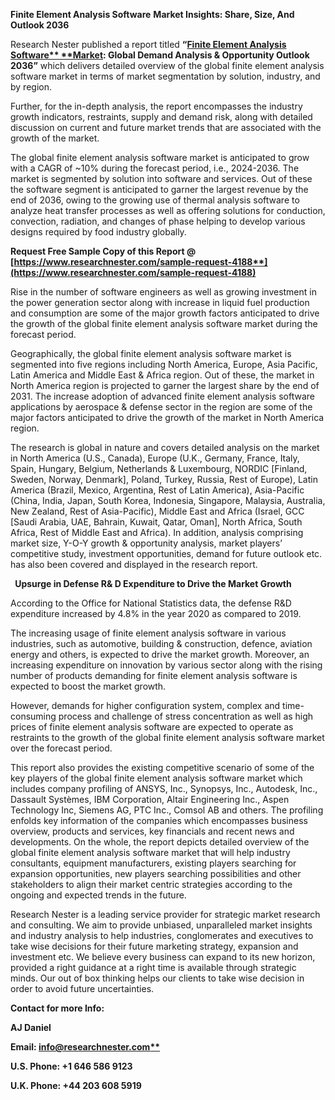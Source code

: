 ﻿**Finite Element Analysis Software** **Market Insights: Share, Size, And Outlook 2036**

Research Nester published a report titled **“[Finite Element Analysis Software** **Market](https://www.researchnester.com/reports/finite-element-analysis-software-market/4188): Global Demand Analysis & Opportunity Outlook 2036”** which delivers detailed overview of the global finite element analysis software market in terms of market segmentation by solution, industry, and by region.

Further, for the in-depth analysis, the report encompasses the industry growth indicators, restraints, supply and demand risk, along with detailed discussion on current and future market trends that are associated with the growth of the market.



The global finite element analysis software market is anticipated to grow with a CAGR of ~10% during the forecast period, i.e., 2024-2036. The market is segmented by solution into software and services. Out of these the software segment is anticipated to garner the largest revenue by the end of 2036, owing to the growing use of thermal analysis software to analyze heat transfer processes as well as offering solutions for conduction, convection, radiation, and changes of phase helping to develop various designs required by food industry globally.

**Request Free Sample Copy of this Report @ [https://www.researchnester.com/sample-request-4188**](https://www.researchnester.com/sample-request-4188)**

Rise in the number of software engineers as well as growing investment in the power generation sector along with increase in liquid fuel production and consumption are some of the major growth factors anticipated to drive the growth of the global finite element analysis software market during the forecast period. 

Geographically, the global finite element analysis software market is segmented into five regions including North America, Europe, Asia Pacific, Latin America and Middle East & Africa region. Out of these, the market in North America region is projected to garner the largest share by the end of 2031. The increase adoption of advanced finite element analysis software applications by aerospace & defense sector in the region are some of the major factors anticipated to drive the growth of the market in North America region.

The research is global in nature and covers detailed analysis on the market in North America (U.S., Canada), Europe (U.K., Germany, France, Italy, Spain, Hungary, Belgium, Netherlands & Luxembourg, NORDIC [Finland, Sweden, Norway, Denmark], Poland, Turkey, Russia, Rest of Europe), Latin America (Brazil, Mexico, Argentina, Rest of Latin America), Asia-Pacific (China, India, Japan, South Korea, Indonesia, Singapore, Malaysia, Australia, New Zealand, Rest of Asia-Pacific), Middle East and Africa (Israel, GCC [Saudi Arabia, UAE, Bahrain, Kuwait, Qatar, Oman], North Africa, South Africa, Rest of Middle East and Africa). In addition, analysis comprising market size, Y-O-Y growth & opportunity analysis, market players’ competitive study, investment opportunities, demand for future outlook etc. has also been covered and displayed in the research report.

` `**Upsurge in Defense R& D Expenditure to Drive the Market Growth** 

According to the Office for National Statistics data, the defense R&D expenditure increased by 4.8% in the year 2020 as compared to 2019.

The increasing usage of finite element analysis software in various industries, such as automotive, building & construction, defence, aviation energy and others, is expected to drive the market growth. Moreover, an increasing expenditure on innovation by various sector along with the rising number of products demanding for finite element analysis software is expected to boost the market growth. 

However, demands for higher configuration system, complex and time-consuming process and challenge of stress concentration as well as high prices of finite element analysis software are expected to operate as restraints to the growth of the global finite element analysis software market over the forecast period. 

This report also provides the existing competitive scenario of some of the key players of the global finite element analysis software market which includes company profiling of ANSYS, Inc., Synopsys, Inc., Autodesk, Inc., Dassault Systèmes, IBM Corporation, Altair Engineering Inc., Aspen Technology Inc, Siemens AG, PTC Inc., Comsol AB and others. The profiling enfolds key information of the companies which encompasses business overview, products and services, key financials and recent news and developments. On the whole, the report depicts detailed overview of the global finite element analysis software market that will help industry consultants, equipment manufacturers, existing players searching for expansion opportunities, new players searching possibilities and other stakeholders to align their market centric strategies according to the ongoing and expected trends in the future.

Research Nester is a leading service provider for strategic market research and consulting. We aim to provide unbiased, unparalleled market insights and industry analysis to help industries, conglomerates and executives to take wise decisions for their future marketing strategy, expansion and investment etc. We believe every business can expand to its new horizon, provided a right guidance at a right time is available through strategic minds. Our out of box thinking helps our clients to take wise decision in order to avoid future uncertainties. 

**Contact for more Info:**

**AJ Daniel**

**Email: [info@researchnester.com**](mailto:info@researchnester.com)**

**U.S. Phone: +1 646 586 9123** 

**U.K. Phone: +44 203 608 5919**
